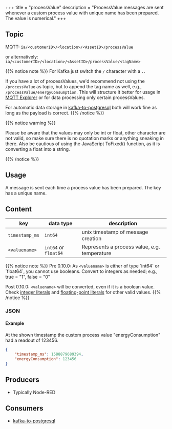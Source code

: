 +++
title = "processValue"
description = "ProcessValue messages are sent whenever a custom process value with unique name has been prepared. The value is numerical."
+++

## Topic

MQTT: ``ia/<customerID>/<location>/<AssetID>/processValue``

or alternatively: ``ia/<customerID>/<location>/<AssetID>/processValue/<tagName>``

{{% notice note %}}
For Kafka just switch the `/` character with a `.`.

If you have a lot of processValues, we'd recommend not using the `/processValue` as topic, but to append the tag name as well, e.g., `/processValue/energyConsumption`. This will structure it better for usage in [MQTT Explorer](/guides/umh/working-with-the-data/tutorial/setup-mqtt-broker-to-see-messages/#option-2-using-mqtt-explorer) or for data processing only certain processValues. 

For automatic data storage in [kafka-to-postgresql](/docs/core/kafka-to-postgresql/) both will work fine as long as the payload is correct.
{{% /notice %}}

{{% notice warning %}}

Please be aware that the values may only be int or float, other character are not valid, so make sure there is no quotation marks or anything
sneaking in there. Also be cautious of using the JavaScript ToFixed() function, as it is converting a float into a string.

{{% /notice %}}

## Usage

A message is sent each time a process value has been prepared. The key has a unique name.

## Content

| key            | data type            | description                                  |
|----------------|----------------------|----------------------------------------------|
| `timestamp_ms` | `int64`              | unix timestamp of message creation           | 
| `<valuename>`  | `int64` or `float64` | Represents a process value, e.g. temperature |



{{% notice note %}}
Pre 0.10.0:
As `<valuename>` is either of type ´int64´ or ´float64´, you cannot use booleans. Convert to integers as needed; e.g., true = "1", false = "0"

Post 0.10.0:
`<valuename>` will be converted, even if it is a boolean value.
Check [integer literals](https://go.dev/ref/spec#Integer_literals) and [floating-point literals](https://go.dev/ref/spec#Floating-point_literals) for other valid values.
{{% /notice %}}

### JSON

#### Example

At the shown timestamp the custom process value "energyConsumption" had a readout of 123456.

```json
{
    "timestamp_ms": 1588879689394, 
    "energyConsumption": 123456
}
```
<!---
#### Schema

```json
{
    "$schema": "http://json-schema.org/draft/2019-09/schema",
    "$id": "https://learn.umh.app/content/docs/datamodel/messages/scrapCount.json",
    "type": "object",
    "default": {},
    "title": "Root Schema",
    "required": [
        "product_id",
        "time_per_unit_in_seconds"
    ],
    "properties": {
        "product_id": {
          "type": "string",
          "default": "",
          "title": "The product id to be produced"
        },
        "time_per_unit_in_seconds": {
          "type": "number",
          "default": 0.0,
          "minimum": 0,
          "title": "The time it takes to produce one unit of the product"
        }
    },
    "examples": [
        {
            "product_id": "Beierlinger 30x15",
            "time_per_unit_in_seconds": "0.2"
        },
        {
            "product_id": "Test product",
            "time_per_unit_in_seconds": "10"
        }
    ]
}
```
-->

## Producers

- Typically Node-RED

## Consumers

- [kafka-to-postgresql](/docs/core/kafka-to-postgresql)
